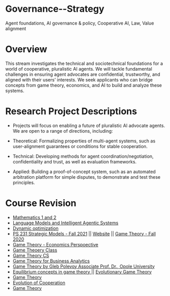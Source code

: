 # Governance--Strategy
Agent foundations,  AI governance &amp; policy, Cooperative AI,  Law, Value alignment

# Overview
This stream investigates the technical and sociotechnical foundations for a world of cooperative, pluralistic AI agents. We will tackle fundamental challenges in ensuring agent advocates are confidential, trustworthy, and aligned with their users’ interests. We seek applicants who can bridge concepts from game theory, economics, and AI to build and analyze these systems.

# Research Project Descriptions
* Projects will focus on enabling a future of pluralistic AI advocate agents. We are open to a range of directions, including:

* Theoretical: Formalizing properties of multi-agent systems, such as user-alignment guarantees or conditions for stable cooperation.

* Technical: Developing methods for agent coordination/negotiation, confidentiality and trust, as well as evaluation frameworks.

* Applied: Building a proof-of-concept system, such as an automated arbitration platform for simple disputes, to demonstrate and test these principles.


# Course Revision
* [Mathematics 1 and 2](https://www.youtube.com/@MichaelRitter/playlists)
* [Language Models and Intelligent Agentic Systems](https://www.meridiancambridge.org/language-models-course) 
* [Dynamic optimization](https://www.youtube.com/playlist?list=PLzm9WhyHDMwFxB_Hnga_slMcfCCgvndvW)
* [PS 231 Strategic Models - Fall 2021](https://www.youtube.com/playlist?list=PLc7nd1hqyQFf5HeiiOtw55D_BnU0nRcD8) || [Website](https://www.robertjcarroll.com/the-weird-world-of-ps-231/) || [Game Theory - Fall 2020](https://www.youtube.com/playlist?list=PLWKV6_7b8ZwnqWYrggjVL4m_cAt0ZIzlQ)
* [Game Theory - Economics Perspoective](https://www.youtube.com/@selcukozyurt/playlists)
* [Game Theoery Class](https://www.youtube.com/@naomiutgoff/videos)
* [Game Theory CS](https://www.youtube.com/playlist?list=PL_Nk3YvgORJtEJrafhk9tb3E5qQRGHvCK)
* [Game Theory for Business Analytics](https://www.youtube.com/playlist?list=PLWTiuH5ft7ErAsTaeJMU31VI1JnnaTEy1)
* [Game Theory by Gleb Polevoy Associate Prof. Dr., Opole University](https://www.youtube.com/@glebpolevoy278/playlists)
* [Equilibrium concepts in game theory ](https://www.youtube.com/playlist?list=PLFj6Mtr5e0-iKL-gheBJ58E7qCOAk_brM) || [Evolutionary Game Theory](https://www.youtube.com/playlist?list=PLFj6Mtr5e0-iZmQ0hikEgSAcdEfx4wYBc)
* [Game Theory](https://www.youtube.com/playlist?list=PL8gpLQEUqzu3cdi0I1s_0d-G4gq6zQ4bC)
* [Evolution of Cooperation](https://www.youtube.com/playlist?list=PLF5gYZTguV0H8abnyaVgydw8aPf5SFz5D)
* [Game Theory](https://www.youtube.com/playlist?list=PLafNSwLWNh50NWZeO3HM1rH0XiytVrMAk)
